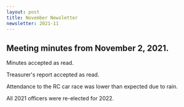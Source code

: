 ```yaml
---
layout: post
title: November Newsletter
newsletter: 2021-11
---
```

## Meeting minutes from November 2, 2021.

Minutes accepted as read.

Treasurer's report accepted as read.

Attendance to the RC car race was lower than expected due to rain.

All 2021 officers were re-elected for 2022.
